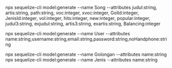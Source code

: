 npx sequelize-cli model:generate --name Song --attributes
judul:string,
artis:string,
path:string,
voc:integer,
xvoc:integer,
GolId:integer,
JenisId:integer,
vol:integer,
hits:integer,
new:integer,
popular:integer,
judul3:string,
exjudul:string,
artis3:string,
exartis:string,
Balancing:integer

npx sequelize-cli model:generate --name User --attributes name:string,username:string,email:string,password:string,noHandphone:string

npx sequelize-cli model:generate --name Golongan --attributes name:string
npx sequelize-cli model:generate --name Jenis --attributes name:string
